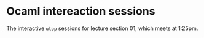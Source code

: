 # Ocaml intereaction sessions

The interactive ``utop`` sessions for lecture section 01, which meets
at 1:25pm.

